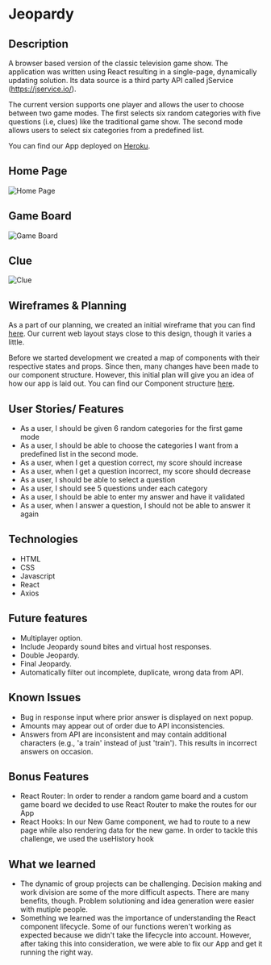 # Jeopardy

## Description
A browser based version of the classic television game show.  The application was written using React resulting in a single-page, dynamically updating solution.  Its data source is a third party API called jService (https://jservice.io/).

The current version supports one player and allows the user to choose between two game modes.  The first selects six random categories with five questions (i.e, clues) like the traditional game show.  The second mode allows users to select six categories from a predefined list.  

You can find our App deployed on [Heroku](https://jeopardy-app-angeline.herokuapp.com/#/).

## Home Page
![Home Page](/documentation/images/JeopardyHomePage.png "Home Page")

## Game Board
![Game Board](/documentation/images/JeopardyGameBoard.png "Game Board")

## Clue
![Clue](/documentation/images/JeopardyClue.png "Clue")
 
## Wireframes & Planning
As a part of our planning, we created an initial wireframe that you can find [here](https://github.com/angelinejacob/Jeopardy/blob/main/planning/Jeopardy-Wireframe.pdf). Our current web layout stays close to this design, though it varies a little.

Before we started development we created a map of components with their respective states and props. Since then, many changes have been made to our component structure. However, this initial plan will give you an idea of how our app is laid out. You can find our Component structure [here](https://github.com/angelinejacob/Jeopardy/blob/main/planning/Component-Structure.pdf).



## User Stories/ Features
- As a user, I should be given 6 random categories for the first game mode
- As a user, I should be able to choose the categories I want from a predefined list in the second mode.
- As a user, when I get a question correct, my score should increase
- As a user, when I get a question incorrect, my score should decrease
- As a user, I should be able to select a question
- As a user, I should see 5 questions under each category
- As a user, I should be able to enter my answer and have it validated
- As a user, when I answer a question, I should not be able to answer it again


## Technologies
* HTML
* CSS
* Javascript
* React
* Axios


## Future features
- Multiplayer option.
- Include Jeopardy sound bites and virtual host responses.
- Double Jeopardy.
- Final Jeopardy.
- Automatically filter out incomplete, duplicate, wrong data from API.

## Known Issues
- Bug in response input where prior answer is displayed on next popup.
- Amounts may appear out of order due to API inconsistencies.
- Answers from API are inconsistent and may contain additional characters (e.g., 'a train' instead of just 'train').  This results in incorrect answers on occasion. 

## Bonus Features
- React Router: In order to render a random game board and a custom game board we decided to use React Router 
to make the routes for our App
- React Hooks: In our New Game component, we had to route to a new page while also rendering data for the new game. In order to tackle this challenge, we used the useHistory hook


## What we learned

* The dynamic of group projects can be challenging.  Decision making and work division are some of the more difficult aspects.  There are many benefits, though.  Problem solutioning and idea generation were easier with mutiple people.
* Something we learned was the importance of understanding the React component lifecycle. Some of our functions weren't working as expected because we didn't take the lifecycle into account. However, after taking this into consideration, we were able to fix our App and get it running the right way. 